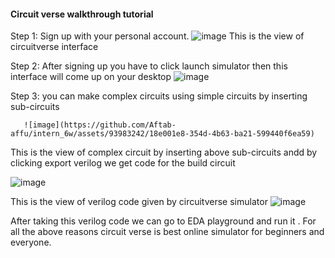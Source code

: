 #### Circuit verse walkthrough tutorial
Step 1:
        Sign up with your personal account.
![image](https://github.com/Aftab-affu/intern_6w/assets/93983242/68491f56-a90b-4a5d-aab8-fbe65e586042)
This is the view of circuitverse interface 




Step 2:
       After signing up you have to click launch simulator then this interface will come up on your desktop 
       ![image](https://github.com/Aftab-affu/intern_6w/assets/93983242/3f0be081-a4fa-4dea-9c96-8aa28ff16a79)




Step 3:
       you can make complex circuits using simple circuits by inserting sub-circuits
       
       ![image](https://github.com/Aftab-affu/intern_6w/assets/93983242/18e001e8-354d-4b63-ba21-599440f6ea59)

This is the view of complex circuit by inserting above sub-circuits andd by clicking export verilog we get code for the build circuit

![image](https://github.com/Aftab-affu/intern_6w/assets/93983242/ef3aa51f-0863-4186-bc77-fbde871b12fb)

This is the view of verilog code given by circuitverse simulator
![image](https://github.com/Aftab-affu/intern_6w/assets/93983242/bc500434-feeb-4d7c-a2ea-f7b1c6783485)


After taking this verilog code we can go to EDA playground and run it . For all the above reasons circuit verse is best online simulator for beginners and everyone.



